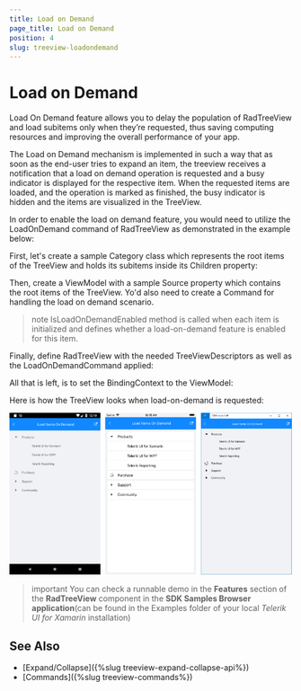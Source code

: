 ```yaml
---
title: Load on Demand
page_title: Load on Demand
position: 4
slug: treeview-loadondemand
---
```


# Load on Demand #

Load On Demand feature allows you to delay the population of RadTreeView and load subitems only when they’re requested, thus saving computing resources and improving the overall performance of your app.  

The Load on Demand mechanism is implemented in such a way that as soon as the end-user tries to expand an item, the treeview receives a notification that a load on demand operation is requested and a busy indicator is displayed for the respective item. When the requested items are loaded, and the operation is marked as finished, the busy indicator is hidden and the items are visualized in the TreeView.

In order to enable the load on demand feature, you would need to utilize the LoadOnDemand command of RadTreeView as demonstrated in the example below:

First, let's create a sample Category class which represents the root items of the TreeView and holds its subitems inside its Children property:
 
<snippet id='treeview-loadondemand-businessobject' />

Then, create a ViewModel with a sample Source property which contains the root items of the TreeView. Yo'd also need to create a Command for handling the load on demand scenario.

<snippet id='treeview-loadondemand-viewmodel' />

>note IsLoadOnDemandEnabled method is called when each item is initialized and defines whether a load-on-demand feature is enabled for this item.

Finally, define RadTreeView with the needed TreeViewDescriptors as well as the LoadOnDemandCommand applied:

<snippet id='treeview-loadondemand-xaml' />

All that is left, is to set the BindingContext to the ViewModel:

<snippet id='treeview-loadondemand-setviewmodel' />

Here is how the TreeView looks when load-on-demand is requested:

![TreeView LoadOnDemand](images/treeview_loadondemand.png)

>important You can check a runnable demo in the **Features** section of the **RadTreeView** component in the **SDK Samples Browser application**(can be found in the Examples folder of your local *Telerik UI for Xamarin* installation)


## See Also

* [Expand/Collapse]({%slug treeview-expand-collapse-api%})
* [Commands]({%slug treeview-commands%})

